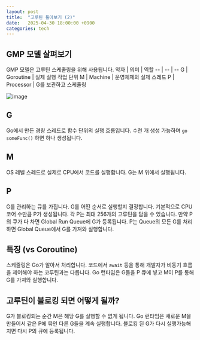 ```yaml
---
layout: post
title:  "고루틴 톺아보기 (2)"
date:   2025-04-30 18:00:00 +0900
categories: tech 
---
```

## GMP 모델 살펴보기
GMP 모델은 고루틴 스케줄링을 위해 사용됩니다.
약자 | 의미 | 역할
-- | -- | --
G | Goroutine | 실제 실행 작업 단위
M | Machine | 운영체제의 실제 스레드
P | Processor | G를 보관하고 스케줄링

![image](https://github.com/user-attachments/assets/5525e1c1-8523-42dd-9e9d-3b3c33d4382f)
## G
Go에서 만든 경량 스레드로 함수 단위의 실행 흐름입니다. 수천 개 생성 가능하며 `go someFunc()` 하면 하나 생성됩니다.
## M
OS 레벨 스레드로 실제로 CPU에서 코드를 실행합니다. G는 M 위에서 실행됩니다.
## P
G를 관리하는 큐를 가집니다. G를 어떤 순서로 실행할지 결정합니다. 기본적으로 CPU 코어 수만큼 P가 생성됩니다. 각 P는 최대 256개의 고루틴을 담을 수 있습니다.
만약 P의 큐가 다 차면 Global Run Queue에 G가 등록됩니다. P는 Queue의 모든 G를 처리하면 Global Queue에서 G를 가져와 실행합니다.
## 특징 (vs Coroutine)
스케줄링은 Go가 알아서 처리합니다. 코드에서 `await` 등을 통해 개발자가 비동기 흐름을 제어해야 하는 코루틴과는 다릅니다. Go 런타임은 G들을 P 큐에 넣고 M이 P를 통해 G를 가져와 실행합니다.
## 고루틴이 블로킹 되면 어떻게 될까?
G가 블로킹되는 순간 M은 해당 G를 실행할 수 없게 됩니다. Go 런타임은 새로운 M을 만들어서 같은 P에 묶인 다른 G들을 계속 실행합니다. 블로킹 된 G가 다시 실행가능해지면 다시 P의 큐에 등록됩니다.
